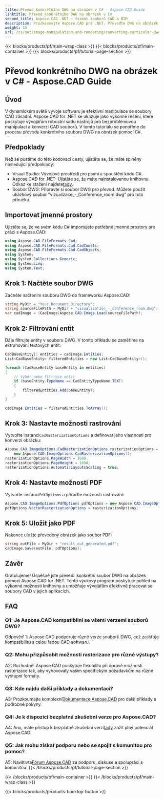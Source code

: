 ```yaml
---
title: Převod konkrétního DWG na obrázek v C# - Aspose.CAD Guide
linktitle: Převod konkrétního DWG na obrázek v C#
second_title: Aspose.CAD .NET – formát souborů CAD a BIM
description: Prozkoumejte Aspose.CAD pro .NET. Převeďte DWG na obrázek v C# bez námahy. Komplexní průvodce s příklady kódu.
weight: 15
url: /cs/net/image-manipulation-and-rendering/converting-particular-dwg-to-image/
---
```


{{< blocks/products/pf/main-wrap-class >}}
{{< blocks/products/pf/main-container >}}
{{< blocks/products/pf/tutorial-page-section >}}

# Převod konkrétního DWG na obrázek v C# - Aspose.CAD Guide

## Úvod

V dynamickém světě vývoje softwaru je efektivní manipulace se soubory CAD zásadní. Aspose.CAD for .NET se ukazuje jako výkonné řešení, které poskytuje vývojářům robustní sadu nástrojů pro bezproblémovou manipulaci a konverzi CAD souborů. V tomto tutoriálu se ponoříme do procesu převodu konkrétního souboru DWG na obrázek pomocí C#.

## Předpoklady

Než se pustíme do této kódovací cesty, ujistěte se, že máte splněny následující předpoklady:

- Visual Studio: Vývojové prostředí pro psaní a spouštění kódu C#.
-  Aspose.CAD for .NET: Ujistěte se, že máte nainstalovanou knihovnu. Odkaz ke stažení najdete[tady](https://releases.aspose.com/cad/net/).
- Soubor DWG: Připravte si soubor DWG pro převod. Můžete použít ukázkový soubor "vizualizace_-_Conference_room.dwg" pro tuto příručku.

## Importovat jmenné prostory

Ujistěte se, že ve svém kódu C# importujete potřebné jmenné prostory pro práci s Aspose.CAD:

```csharp
using Aspose.CAD.FileFormats.Cad;
using Aspose.CAD.FileFormats.Cad.CadConsts;
using Aspose.CAD.FileFormats.Cad.CadObjects;
using System;
using System.Collections.Generic;
using System.Linq;
using System.Text;
```

## Krok 1: Načtěte soubor DWG

Začněte načtením souboru DWG do frameworku Aspose.CAD:

```csharp
string MyDir = "Your Document Directory";
string sourceFilePath = MyDir + "visualization_-_conference_room.dwg";
var cadImage = (CadImage)Aspose.CAD.Image.Load(sourceFilePath);
```

## Krok 2: Filtrování entit

Dále filtrujte entity v souboru DWG. V tomto příkladu se zaměříme na extrahování textových entit:

```csharp
CadBaseEntity[] entities = cadImage.Entities;
List<CadBaseEntity> filteredEntities = new List<CadBaseEntity>();

foreach (CadBaseEntity baseEntity in entities)
{
    // Výběr nebo filtrace entit
    if (baseEntity.TypeName == CadEntityTypeName.TEXT)
    {
        filteredEntities.Add(baseEntity);
    }
}

cadImage.Entities = filteredEntities.ToArray();
```

## Krok 3: Nastavte možnosti rastrování

 Vytvořte instanci`CadRasterizationOptions` a definovat jeho vlastnosti pro konverzi obrázku:

```csharp
Aspose.CAD.ImageOptions.CadRasterizationOptions rasterizationOptions =
    new Aspose.CAD.ImageOptions.CadRasterizationOptions();
rasterizationOptions.PageWidth = 1600;
rasterizationOptions.PageHeight = 1600;
rasterizationOptions.AutomaticLayoutsScaling = true;
```

## Krok 4: Nastavte možnosti PDF

 Vytvořte instanci`PdfOptions` a přiřaďte možnosti rastrování:

```csharp
Aspose.CAD.ImageOptions.PdfOptions pdfOptions = new Aspose.CAD.ImageOptions.PdfOptions();
pdfOptions.VectorRasterizationOptions = rasterizationOptions;
```

## Krok 5: Uložit jako PDF

Nakonec uložte převedený obrázek jako soubor PDF:

```csharp
string outFile = MyDir + "result_out_generated.pdf";
cadImage.Save(outFile, pdfOptions);
```

## Závěr

Gratulujeme! Úspěšně jste převedli konkrétní soubor DWG na obrázek pomocí Aspose.CAD for .NET. Tento výukový program poskytuje pohled na výkonné možnosti knihovny a umožňuje vývojářům efektivně pracovat se soubory CAD v jejich aplikacích.

## FAQ

### Q1: Je Aspose.CAD kompatibilní se všemi verzemi souborů DWG?

Odpověď 1: Aspose.CAD podporuje různé verze souborů DWG, což zajišťuje kompatibilitu s celou řadou CAD softwaru.

### Q2: Mohu přizpůsobit možnosti rasterizace pro různé výstupy?

A2: Rozhodně! Aspose.CAD poskytuje flexibilitu při úpravě možností rasterizace tak, aby vyhovovaly vašim specifickým požadavkům na různé výstupní formáty.

### Q3: Kde najdu další příklady a dokumentaci?

 A3: Prozkoumejte komplexní[Dokumentace Aspose.CAD](https://reference.aspose.com/cad/net/) pro další příklady a podrobné pokyny.

### Q4: Je k dispozici bezplatná zkušební verze pro Aspose.CAD?

 A4: Ano, máte přístup k bezplatné zkušební verzi[tady](https://releases.aspose.com/) zažít plný potenciál Aspose.CAD.

### Q5: Jak mohu získat podporu nebo se spojit s komunitou pro pomoc?

A5: Navštivte[Fórum Aspose.CAD](https://forum.aspose.com/c/cad/19) za podporu, diskuse a spolupráci s komunitou.
{{< /blocks/products/pf/tutorial-page-section >}}

{{< /blocks/products/pf/main-container >}}
{{< /blocks/products/pf/main-wrap-class >}}

{{< blocks/products/products-backtop-button >}}
